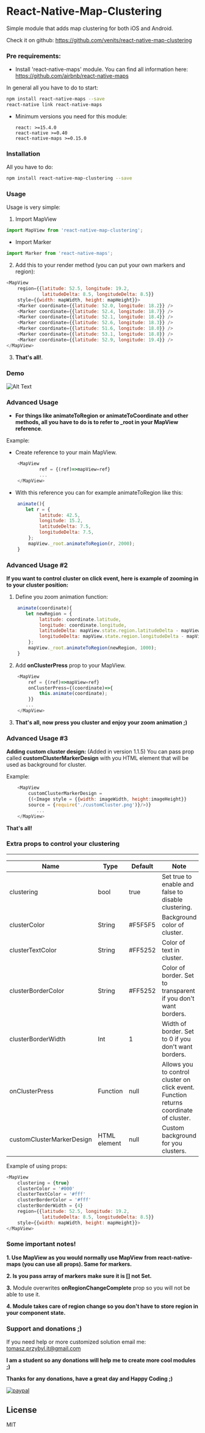 # React-Native-Map-Clustering

Simple module that adds map clustering for both iOS and Android.

Check it on github:
https://github.com/venits/react-native-map-clustering


### Pre requirements:

  - Install 'react-native-maps' module. You can find all information here:
 https://github.com/airbnb/react-native-maps

In general all you have to do to start:

```sh
npm install react-native-maps --save
react-native link react-native-maps
```
  - Minimum versions you need for this module:

        react: >=15.4.0
        react-native >=0.40
        react-native-maps >=0.15.0

### Installation
All you have to do:
```sh
npm install react-native-map-clustering --save
```
### Usage

Usage is very simple:
1. Import MapView
```javascript
import MapView from 'react-native-map-clustering';
```
- Import Marker
```javascript
import Marker from 'react-native-maps';
```
2. Add this to your render method (you can put your own markers and region):
```javascript
<MapView
    region={{latitude: 52.5, longitude: 19.2,
             latitudeDelta: 8.5, longitudeDelta: 8.5}}
    style={{width: mapWidth, height: mapHeight}}>
    <Marker coordinate={{latitude: 52.0, longitude: 18.2}} />
    <Marker coordinate={{latitude: 52.4, longitude: 18.7}} />
    <Marker coordinate={{latitude: 52.1, longitude: 18.4}} />
    <Marker coordinate={{latitude: 52.6, longitude: 18.3}} />
    <Marker coordinate={{latitude: 51.6, longitude: 18.0}} />
    <Marker coordinate={{latitude: 53.1, longitude: 18.8}} />
    <Marker coordinate={{latitude: 52.9, longitude: 19.4}} />
</MapView>
```
3. **That's all!**.

### Demo
![Alt Text](https://raw.githubusercontent.com/venits/react-native-map-clustering/master/demo.gif)

### Advanced Usage

- **For things like animateToRegion or animateToCoordinate and other methods, all you have to do is to refer to _root in your MapView reference**.

Example:
- Create reference to your main MapView.
```javascript
    <MapView
            ref = {(ref)=>mapView=ref}
            ...
    </MapView>
```
- With this reference you can for example animateToRegion like this:
```javascript
    animate(){
       let r = {
            latitude: 42.5,
            longitude: 15.2,
            latitudeDelta: 7.5,
            longitudeDelta: 7.5,
        };
        mapView._root.animateToRegion(r, 2000);
    }
```
### Advanced Usage #2

**If you want to control cluster on click event, here is example of zooming in to your cluster position:**
1. Define you zoom animation function:
```javascript
    animate(coordinate){
       let newRegion = {
            latitude: coordinate.latitude,
            longitude: coordinate.longitude,
            latitudeDelta: mapView.state.region.latitudeDelta - mapView.state.region.latitudeDelta/2,
            longitudeDelta: mapView.state.region.longitudeDelta - mapView.state.region.longitudeDelta/2,
        };
        mapView._root.animateToRegion(newRegion, 1000);
    }
```
2. Add **onClusterPress** prop to your MapView.
```javascript
    <MapView
        ref = {(ref)=>mapView=ref}
        onClusterPress={(coordinate)=>{
            this.animate(coordinate);
        }}
       ...
    </MapView>
```
3. **That's all, now press you cluster and enjoy your zoom animation ;)**
### Advanced Usage #3

**Adding custom cluster design:** (Added in version 1.1.5)
You can pass prop called **customClusterMarkerDesign** with you HTML element that will be used as background for cluster.

Example:
```javascript
    <MapView
        customClusterMarkerDesign =
        {(<Image style = {{width: imageWidth, height:imageHeight}}
        source = {require('./customCluster.png')}/>)}
           ...
    </MapView>
```

**That's all!**

### Extra props to control your clustering
----
| Name               | Type   | Default | Note                                                           |
|--------------------|--------|---------|----------------------------------------------------------------|
| clustering         | bool   | true    | Set true to enable and false to disable clustering.            |
| clusterColor       | String | #F5F5F5 | Background color of cluster.                                         |
| clusterTextColor   | String | #FF5252 | Color of text in cluster.                                      |
| clusterBorderColor | String | #FF5252 | Color of border. Set to transparent if you don't want borders. |
| clusterBorderWidth | Int    | 1       | Width of border. Set to 0 if you don't want borders.           |
| onClusterPress | Function    | null       | Allows you to control cluster on click event.  Function returns coordinate of cluster.         |
| customClusterMarkerDesign | HTML element    | null       | Custom background for you clusters.           |

Example of using props:
```javascript
<MapView
    clustering = {true}
    clusterColor = '#000'
    clusterTextColor = '#fff'
    clusterBorderColor = '#fff'
    clusterBorderWidth = {4}
    region={{latitude: 52.5, longitude: 19.2,
             latitudeDelta: 8.5, longitudeDelta: 8.5}}
    style={{width: mapWidth, height: mapHeight}}>
</MapView>
```

### Some important notes!

**1. Use MapView as you would normally use MapView from react-native-maps (you can use all props). Same for markers.**

**2. Is you pass array of markers make sure it is [] not Set.**

**3.** Module overwrites **onRegionChangeComplete** prop so you will not be able to use it.

**4. Module takes care of region change so you don't have to store region in your component state.**

### Support and donations ;)

If you need help or more customized solution email me: tomasz.przybyl.it@gmail.com

**I am a student so any donations will help me to create more cool modules ;)**

**Thanks for any donations, have a great day and Happy Coding ;)**

[![paypal](https://www.paypalobjects.com/en_US/i/btn/btn_donateCC_LG.gif)](https://www.paypal.com/cgi-bin/webscr?cmd=_s-xclick&hosted_button_id=XN8LRKQRBZJ86)


License
----
MIT